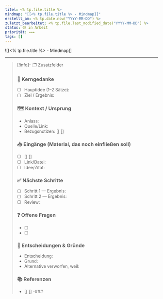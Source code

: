```yaml
---
titel: <% tp.file.title %>
mindmap: "[[<% tp.file.title %> - Mindmap]]"
erstellt_am: <% tp.date.now("YYYY-MM-DD") %>
zuletzt_bearbeitet: <% tp.file.last_modified_date("YYYY-MM-DD") %>
status: 🟡 in Arbeit
priorität: ⭑⭑⭑
tags: []
---
```


![[<% tp.file.title %> - Mindmap]]

---

> [!info]- 🗂 Zusatzfelder
> 
> ### 📌 Kerngedanke
> - [ ] Hauptidee (1–2 Sätze):
> - [ ] Ziel / Ergebnis:
> 
> ### 🗺 Kontext / Ursprung
> - Anlass:
> - Quelle/Link: 
> - Bezugsnotizen: [[ ]]
> 
> ### 📥 Eingänge (Material, das noch einfließen soll)
> - [ ] [[ ]] 
> - [ ] Link/Datei:
> - [ ] Idee/Zitat:
> 
> ### ✅ Nächste Schritte
> - [ ] Schritt 1 — Ergebnis:
> - [ ] Schritt 2 — Ergebnis:
> - [ ] Review:
> 
> ### ❓ Offene Fragen
> - [ ] 
> - [ ] 
> 
> ### 🧷 Entscheidungen & Gründe
> - Entscheidung:
> - Grund:
> - Alternative verworfen, weil:
> 
> ### 📚 Referenzen
> - [[ ]]
> -### 
